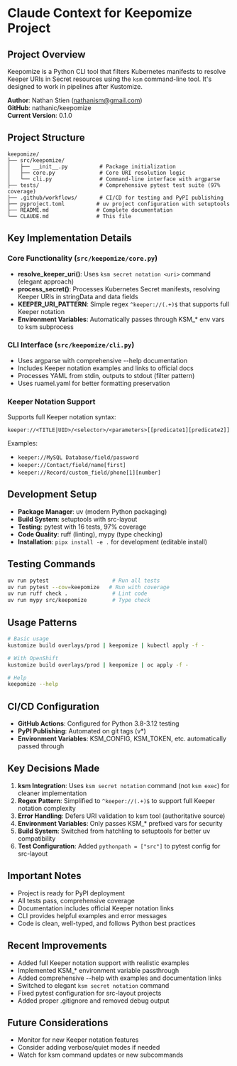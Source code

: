 # Claude Context for Keepomize Project

## Project Overview
Keepomize is a Python CLI tool that filters Kubernetes manifests to resolve Keeper URIs in Secret resources using the `ksm` command-line tool. It's designed to work in pipelines after Kustomize.

**Author**: Nathan Stien (nathanism@gmail.com)  
**GitHub**: nathanic/keepomize  
**Current Version**: 0.1.0

## Project Structure
```
keepomize/
├── src/keepomize/
│   ├── __init__.py          # Package initialization
│   ├── core.py              # Core URI resolution logic
│   └── cli.py               # Command-line interface with argparse
├── tests/                   # Comprehensive pytest test suite (97% coverage)
├── .github/workflows/       # CI/CD for testing and PyPI publishing
├── pyproject.toml          # uv project configuration with setuptools
├── README.md               # Complete documentation
└── CLAUDE.md               # This file
```

## Key Implementation Details

### Core Functionality (`src/keepomize/core.py`)
- **resolve_keeper_uri()**: Uses `ksm secret notation <uri>` command (elegant approach)
- **process_secret()**: Processes Kubernetes Secret manifests, resolving Keeper URIs in stringData and data fields
- **KEEPER_URI_PATTERN**: Simple regex `^keeper://(.+)$` that supports full Keeper notation
- **Environment Variables**: Automatically passes through KSM_* env vars to ksm subprocess

### CLI Interface (`src/keepomize/cli.py`)
- Uses argparse with comprehensive --help documentation
- Includes Keeper notation examples and links to official docs
- Processes YAML from stdin, outputs to stdout (filter pattern)
- Uses ruamel.yaml for better formatting preservation

### Keeper Notation Support
Supports full Keeper notation syntax:
```
keeper://<TITLE|UID>/<selector>/<parameters>[[predicate1][predicate2]]
```
Examples:
- `keeper://MySQL Database/field/password`
- `keeper://Contact/field/name[first]`
- `keeper://Record/custom_field/phone[1][number]`

## Development Setup
- **Package Manager**: uv (modern Python packaging)
- **Build System**: setuptools with src-layout
- **Testing**: pytest with 16 tests, 97% coverage
- **Code Quality**: ruff (linting), mypy (type checking)
- **Installation**: `pipx install -e .` for development (editable install)

## Testing Commands
```bash
uv run pytest                    # Run all tests
uv run pytest --cov=keepomize   # Run with coverage
uv run ruff check .              # Lint code
uv run mypy src/keepomize        # Type check
```

## Usage Patterns
```bash
# Basic usage
kustomize build overlays/prod | keepomize | kubectl apply -f -

# With OpenShift
kustomize build overlays/prod | keepomize | oc apply -f -

# Help
keepomize --help
```

## CI/CD Configuration
- **GitHub Actions**: Configured for Python 3.8-3.12 testing
- **PyPI Publishing**: Automated on git tags (v*)
- **Environment Variables**: KSM_CONFIG, KSM_TOKEN, etc. automatically passed through

## Key Decisions Made
1. **ksm Integration**: Uses `ksm secret notation` command (not `ksm exec`) for cleaner implementation
2. **Regex Pattern**: Simplified to `^keeper://(.+)$` to support full Keeper notation complexity
3. **Error Handling**: Defers URI validation to ksm tool (authoritative source)
4. **Environment Variables**: Only passes KSM_* prefixed vars for security
5. **Build System**: Switched from hatchling to setuptools for better uv compatibility
6. **Test Configuration**: Added `pythonpath = ["src"]` to pytest config for src-layout

## Important Notes
- Project is ready for PyPI deployment
- All tests pass, comprehensive coverage
- Documentation includes official Keeper notation links
- CLI provides helpful examples and error messages
- Code is clean, well-typed, and follows Python best practices

## Recent Improvements
- Added full Keeper notation support with realistic examples
- Implemented KSM_* environment variable passthrough
- Added comprehensive --help with examples and documentation links
- Switched to elegant `ksm secret notation` command
- Fixed pytest configuration for src-layout projects
- Added proper .gitignore and removed debug output

## Future Considerations
- Monitor for new Keeper notation features
- Consider adding verbose/quiet modes if needed
- Watch for ksm command updates or new subcommands